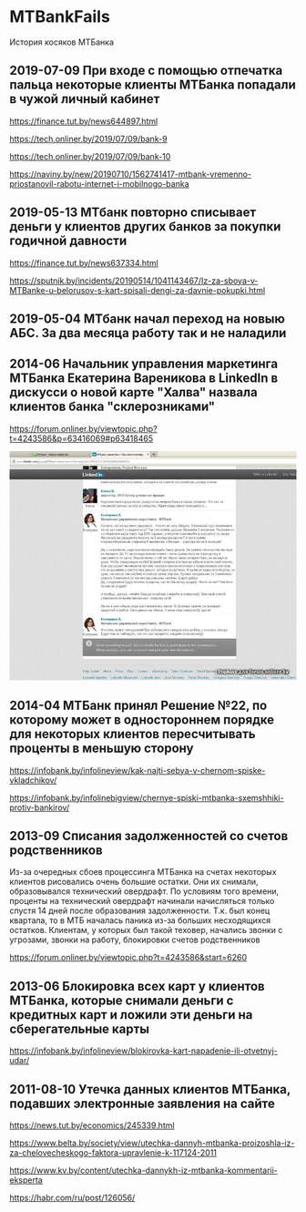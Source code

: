# MTBankFails

История косяков МТБанка

## 2019-07-09 При входе с помощью отпечатка пальца некоторые клиенты МТБанка попадали в чужой личный кабинет
https://finance.tut.by/news644897.html

https://tech.onliner.by/2019/07/09/bank-9

https://tech.onliner.by/2019/07/09/bank-10

https://naviny.by/new/20190710/1562741417-mtbank-vremenno-priostanovil-rabotu-internet-i-mobilnogo-banka


## 2019-05-13 МТбанк повторно списывает деньги у клиентов других банков за покупки годичной давности
https://finance.tut.by/news637334.html

https://sputnik.by/incidents/20190514/1041143467/Iz-za-sboya-v-MTBanke-u-belorusov-s-kart-spisali-dengi-za-davnie-pokupki.html


## 2019-05-04 МТбанк начал переход на новыю АБС. За два месяца работу так и не наладили

## 2014-06 Начальник управления маркетинга МТБанка Екатерина Вареникова в LinkedIn в дискусси о новой карте "Халва" назвала клиентов банка "склерозниками"
https://forum.onliner.by/viewtopic.php?t=4243586&p=63416069#p63418465

![screenshot](/images/varennikova.jpeg)

## 2014-04 МТБанк принял Решение №22, по которому может в одностороннем порядке для некоторых клиентов пересчитывать проценты в меньшую сторону
https://infobank.by/infolineview/kak-najti-sebya-v-chernom-spiske-vkladchikov/

https://infobank.by/infolinebigview/chernye-spiski-mtbanka-sxemshhiki-protiv-bankirov/


## 2013-09 Списания задолженностей со счетов родственников
Из-за очередных сбоев процессинга МТБанка на счетах некоторых клиентов рисовались очень большие остатки. Они их снимали, образовывался технический овердрафт. По условиям того времени, проценты на технический овердрафт начинали начисляться только спустя 14 дней после образования задолженности. Т.к. был конец квартала, то в МТБ началась паника из-за больших несходящихся остатков. Клиентам, у которых был такой теховер, начались звонки с угрозами, звонки на работу, блокировки счетов родственников

https://forum.onliner.by/viewtopic.php?t=4243586&start=6260

## 2013-06 Блокировка всех карт у клиентов МТБанка, которые снимали деньги с кредитных карт и ложили эти деньги на сберегательные карты
https://infobank.by/infolineview/blokirovka-kart-napadenie-ili-otvetnyj-udar/


## 2011-08-10 Утечка данных клиентов МТБанка, подавших электронные заявления на сайте
https://news.tut.by/economics/245339.html

https://www.belta.by/society/view/utechka-dannyh-mtbanka-proizoshla-iz-za-chelovecheskogo-faktora-upravlenie-k-117124-2011

https://www.kv.by/content/utechka-dannykh-iz-mtbanka-kommentarii-eksperta

https://habr.com/ru/post/126056/

